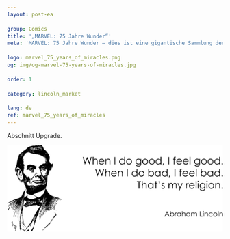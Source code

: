 ```yaml
---
layout: post-ea

group: Comics
title: '„MARVEL: 75 Jahre Wunder“'
meta: 'MARVEL: 75 Jahre Wunder – dies ist eine gigantische Sammlung der wichtigsten Szenen des aufregenden Marvel-Comic-Universums.'

logo: marvel_75_years_of_miracles.png
og: img/og-marvel-75-years-of-miracles.jpg

order: 1

category: lincoln_market

lang: de
ref: marvel_75_years_of_miracles
---
```


Abschnitt Upgrade.  

<a data-fancybox="gallery" href="/img/programming/Lincoln.png"><img src="/img/programming/Lincoln.png" alt=""></a>
